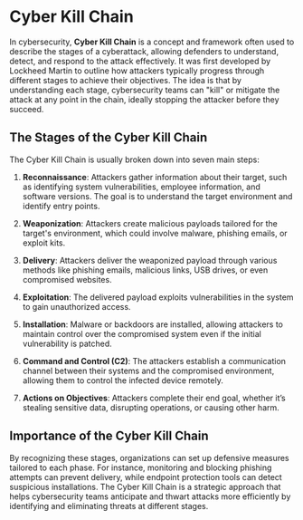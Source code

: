 # Cyber Kill Chain

In cybersecurity, **Cyber Kill Chain** is a concept and framework often used to describe the stages of a cyberattack, allowing defenders to understand, detect, and respond to the attack effectively. It was first developed by Lockheed Martin to outline how attackers typically progress through different stages to achieve their objectives. The idea is that by understanding each stage, cybersecurity teams can "kill" or mitigate the attack at any point in the chain, ideally stopping the attacker before they succeed.

## The Stages of the Cyber Kill Chain
The Cyber Kill Chain is usually broken down into seven main steps:

1. **Reconnaissance**: Attackers gather information about their target, such as identifying system vulnerabilities, employee information, and software versions. The goal is to understand the target environment and identify entry points.

2. **Weaponization**: Attackers create malicious payloads tailored for the target's environment, which could involve malware, phishing emails, or exploit kits.

3. **Delivery**: Attackers deliver the weaponized payload through various methods like phishing emails, malicious links, USB drives, or even compromised websites.

4. **Exploitation**: The delivered payload exploits vulnerabilities in the system to gain unauthorized access.

5. **Installation**: Malware or backdoors are installed, allowing attackers to maintain control over the compromised system even if the initial vulnerability is patched.

6. **Command and Control (C2)**: The attackers establish a communication channel between their systems and the compromised environment, allowing them to control the infected device remotely.

7. **Actions on Objectives**: Attackers complete their end goal, whether it’s stealing sensitive data, disrupting operations, or causing other harm.

## Importance of the Cyber Kill Chain
By recognizing these stages, organizations can set up defensive measures tailored to each phase. For instance, monitoring and blocking phishing attempts can prevent delivery, while endpoint protection tools can detect suspicious installations. The Cyber Kill Chain is a strategic approach that helps cybersecurity teams anticipate and thwart attacks more efficiently by identifying and eliminating threats at different stages.
